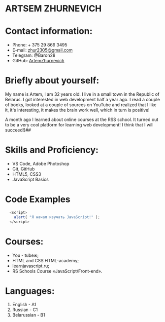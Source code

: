 # **ARTSEM ZHURNEVICH**
**Contact information:** 
======================
* Phone: + 375 29 869 3495 
* E-mail: zhur2305@gmail.com 
* Telegram: @Baron28 
* GitHub: [ArtemZhurnevich](https://github.com/ArtemZhurnevich)

**Briefly about yourself:**
=====================================================================
My name is Artem, I am 32 years old. I live in a small town in the Republic of Belarus. I got interested in web development half a year ago. I read a couple of books, looked at a couple of sources on YouTube and realized that I like it, it's interesting, it makes the brain work well, which in turn is positive!

A month ago I learned about online courses at the RSS school. It turned out to be a very cool platform for learning web development! I think that I will succeed!)##

**Skills and Proficiency:**
===
* VS Code, Adobe Photoshop
* Git, GitHub
* HTML5, CSS3
* JavaScript Basics

**Code Examples**
================================================================================
```JavaScript
  <script>
    alert( "Я начал изучать JavaScript!" );
  </script>
```

**Courses:**
============  

* You - tubeж;
* HTML and CSS HTML-academy;
* learnjavascript.ru;
* RS Schools Course «JavaScript/Front-end». 

**Languages:**
=============
1. English - A1
2. Russian - С1
3. Belarussian - B1